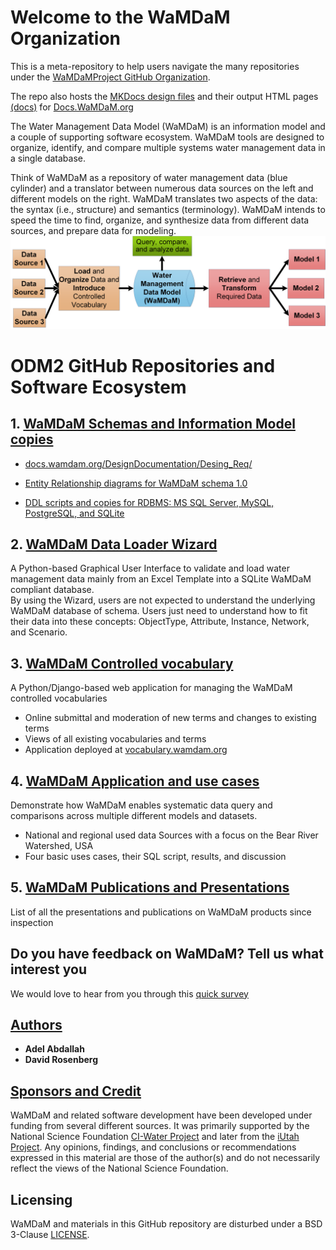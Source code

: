 # Welcome to the WaMDaM Organization
This is a meta-repository to help users navigate the many repositories under the [WaMDaMProject GitHub Organization](https://github.com/WamdamProject).

The repo also hosts the [MKDocs design files][1] and their output HTML pages [(docs)][2] for [Docs.WaMDaM.org][3] 

The Water Management Data Model (WaMDaM) is an information model and a couple of supporting software ecosystem. WaMDaM tools are designed to organize, identify, and compare multiple systems water management data in a single database. 

Think of WaMDaM as a repository of water management data (blue cylinder) and a translator between numerous data sources on the left and different models on the right. WaMDaM translates two aspects of the data: the syntax (i.e., structure) and semantics (terminology). WaMDaM intends to speed the time to find, organize, and synthesize data from different data sources, and prepare data for modeling.
![](/mkdocs/Edit_MD_Files/images/Workflow.png)


[1]:/mkdocs
[2]:/docs
[3]:http://Docs.WaMDaM.org
# ODM2 GitHub Repositories and Software Ecosystem


## 1. [WaMDaM Schemas and Information Model copies][4]  

* [docs.wamdam.org/DesignDocumentation/Desing_Req/][20]

* [Entity Relationship diagrams for WaMDaM schema 1.0][5]

* [DDL scripts and copies for RDBMS: MS SQL Server, MySQL, PostgreSQL, and SQLite][6]

[4]:https://github.com/WamdamProject/WaMDaM_Information_Model
[5]:http://schema.wamdam.org/diagrams/01_WaMDaM.html
[6]:https://github.com/WamdamProject/WaMDaM_Information_Model/tree/master/database_schemas
[20]:http://docs.wamdam.org/DesignDocumentation/Desing_Req/

## 2. [WaMDaM Data Loader Wizard][7]  
A Python-based Graphical User Interface to validate and load water management data mainly from an Excel Template into a SQLite WaMDaM compliant database.  
By using the Wizard, users are not expected to understand the underlying WaMDaM database of schema. Users just need to understand how to fit their data into these concepts: ObjectType, Attribute, Instance, Network, and Scenario. 

[7]:https://github.com/WamdamProject/WaMDaM_Wizard

## 3. [WaMDaM Controlled vocabulary][8]  
A Python/Django-based web application for managing the WaMDaM controlled vocabularies
* Online submittal and moderation of new terms and changes to existing terms
* Views of all existing vocabularies and terms
* Application deployed at [vocabulary.wamdam.org](http://vocabulary.wamdam.org)

[8]:https://github.com/WamdamProject/WaMDaM_ControlledVocabularies

## 4. [WaMDaM Application and use cases][9]  
Demonstrate how WaMDaM enables systematic data query and comparisons across multiple different models and datasets.
 
*  National and regional used data Sources with a focus on the Bear River Watershed, USA 
*  Four basic uses cases, their SQL script, results, and discussion

[9]:https://github.com/WamdamProject/WaMDaM_UseCases
 

## 5. [WaMDaM Publications and Presentations][10] 
List of all the presentations and publications on WaMDaM products since inspection 

[10]:https://github.com/WamdamProject/WaMDaM_Publications


## Do you have feedback on WaMDaM? Tell us what interest you  
We would love to hear from you through this [quick survey](https://goo.gl/forms/SQROuovc2Cs4bmZB3)


## [Authors][21]
* **Adel Abdallah**
* **David Rosenberg**

[21]:http://docs.wamdam.org/Authors/


## [Sponsors and Credit][11] 
WaMDaM and related software development have been developed under funding from several different sources. It was primarily supported by the National Science Foundation <a href="http://www.nsf.gov/awardsearch/showAward?AWD_ID=1135482" target="_blank">CI-Water Project</a> and later from the <a href="https://www.nsf.gov/awardsearch/showAward?AWD_ID=1208732" target="_blank">iUtah Project</a>. 
Any opinions, findings, and conclusions or recommendations expressed in this material are those of the author(s) and do not necessarily reflect the views of the National Science Foundation.    

[11]:http://docs.wamdam.org/SponsorsCredit/


## Licensing  
WaMDaM and materials in this GitHub repository are disturbed under a BSD 3-Clause [LICENSE](/LICENSE). 
 
